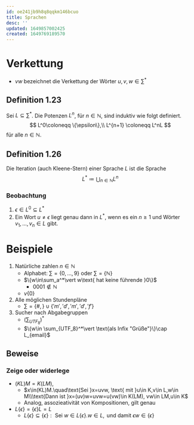 ```yaml
---
id: oe241jb9h8q8qqkm146bcuo
title: Sprachen
desc: ''
updated: 1649857002425
created: 1649769189570
---
```


# Verkettung
- $vw$ bezeichnet die Verkettung der Wörter $u,v,w\in \sum^*$

## Definition 1.23
Sei $L\subseteq \sum^*$. Die Potenzen $L^n$, für $n\in\mathbb{N}$, sind induktiv wie folgt definiert.
$$
    L^0\coloneqq \{\epsilon\},\\
    L^{n+1} \coloneqq L^nL
$$
für alle $n\in\mathbb{N}$.
## Definition 1.26
Die Iteration (auch Kleene-Stern) einer Sprache $L$ ist die Sprache
$$
    L^* \coloneqq \bigcup_{n\in\mathbb{N}}L^n
$$
### Beobachtung
1. $\epsilon \in L^0 \subseteq L^*$
2. Ein Wort $u \neq \epsilon$ liegt genau dann in $L^*$, wenn es ein $n\geq1$ und Wörter $v_1,\dotsc,v_n \in L$ gibt.

# Beispiele
1. Natürliche zahlen $n\in\mathbb{N}$
   - Alphabet: $\sum=\{0,\dotsc,9\}$ oder $\sum=\{\mathbb{N}\}$
   - $\{w\in\sum_a^*\vert w\text{ hat keine führende }0\}$
     - $0001\notin\mathbb{N}$
   - $v\{0\}$
2. Alle möglichen Stundenpläne
   - $\sum=\{\#,\}\cup\{'m','d','m','d','f'\}$
3. Sucher nach Abgabegruppen
   - $(\sum_{UTF_8})^*$
   - $\{w\in \sum_{UTF_8}^*\vert \text{als Infix "Grüße"}\}\cap L_{email}$

## Beweise
### Zeige oder widerlege
- $(KL)M=K(LM),$
  - $x\in(KL)M.\quad\text{Sei }x=uvw, \text{ mit }u\in K,v\in L,w\in M\\\text{Dann ist }x=(uv)w=uvw=u(vw)\in K(LM), vw\in LM,u\in K$
  - Analog, assozieativität von Kompositionen, gilt genau
- $L\{\epsilon\}=\{\epsilon\}L=L$
  - $L\{\epsilon\}\subseteq\{\epsilon\}: \text{ Sei } w \in L\{\epsilon\}. w\in L, \text{ und damit }\epsilon w\in \{\epsilon\}$